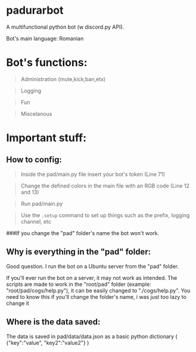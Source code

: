 # padurarbot
A multifunctional python bot (w discord.py API). 

Bot's main language: Romanian

# Bot's functions:
> Administration (mute,kick,ban,etx)

> Logging

> Fun

> Miscelanous



# Important stuff:

## How to config:
> Inside the pad/main.py file insert your bot's token (Line 71)

> Change the defined colors in the main file with an RGB code (Line 12 and 13)

> Run pad/main.py

> Use the `.setup` command to set up things such as the prefix, logging channel, etc

###If you change the "pad" folder's name the bot won't work.

## Why is everything in the "pad" folder:
Good question. I run the bot on a Ubuntu server from the "pad" folder.

If you'll ever run the bot on a server, it may not work as intended. The scripts are made to work in the "root/pad" folder (example: "root/pad/cogs/help.py"), it can be easily changed to "./cogs/help.py". You need to know this if you'll change the folder's name, i was just too lazy to change it

## Where is the data saved:
The data is saved in pad/data/data.json as a basic python dictionary ( {"key":"value", "key2":"value2"} )

